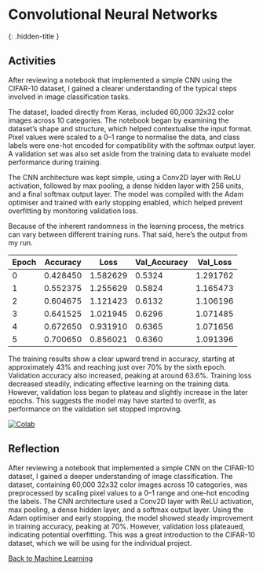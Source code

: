 # Convolutional Neural Networks
{: .hidden-title }

## Activities

After reviewing a notebook that implemented a simple CNN using the CIFAR-10 dataset, I gained a clearer understanding of the typical steps involved in image classification tasks. 

The dataset, loaded directly from Keras, included 60,000 32x32 color images across 10 categories. The notebook began by examining the dataset’s shape and structure, which helped contextualise the input format. Pixel values were scaled to a 0–1 range to normalise the data, and class labels were one-hot encoded for compatibility with the softmax output layer. A validation set was also set aside from the training data to evaluate model performance during training. 

The CNN architecture was kept simple, using a Conv2D layer with ReLU activation, followed by max pooling, a dense hidden layer with 256 units, and a final softmax output layer. The model was compiled with the Adam optimiser and trained with early stopping enabled, which helped prevent overfitting by monitoring validation loss.

Because of the inherent randomness in the learning process, the metrics can vary between different training runs. That said, here’s the output from my run.

| Epoch | Accuracy | Loss     | Val_Accuracy | Val_Loss  |
|-------|----------|----------|--------------|-----------|
| 0     | 0.428450 | 1.582629 | 0.5324       | 1.291762  |
| 1     | 0.552375 | 1.255629 | 0.5824       | 1.165473  |
| 2     | 0.604675 | 1.121423 | 0.6132       | 1.106196  |
| 3     | 0.641525 | 1.021945 | 0.6296       | 1.071485  |
| 4     | 0.672650 | 0.931910 | 0.6365       | 1.071656  |
| 5     | 0.700650 | 0.856021 | 0.6360       | 1.091396  |


The training results show a clear upward trend in accuracy, starting at approximately 43% and reaching just over 70% by the sixth epoch. Validation accuracy also increased, peaking at around 63.6%. Training loss decreased steadily, indicating effective learning on the training data. However, validation loss began to plateau and slightly increase in the later epochs. This suggests the model may have started to overfit, as performance on the validation set stopped improving.

[![Colab](https://colab.research.google.com/assets/colab-badge.svg)](https://colab.research.google.com/github/jaco-uoeo/jaco-uoeo.github.io/blob/main/machine_learning/unit09/artefacts/Ex1%20Convolutional%20Neural%20Networks%20(CNN)%20-%20Object%20Recognition.ipynb)

## Reflection

After reviewing a notebook that implemented a simple CNN on the CIFAR-10 dataset, I gained a deeper understanding of image classification. The dataset, containing 60,000 32x32 color images across 10 categories, was preprocessed by scaling pixel values to a 0–1 range and one-hot encoding the labels. The CNN architecture used a Conv2D layer with ReLU activation, max pooling, a dense hidden layer, and a softmax output layer. Using the Adam optimiser and early stopping, the model showed steady improvement in training accuracy, peaking at 70%. However, validation loss plateaued, indicating potential overfitting. This was a great introduction to the CIFAR-10 dataset, which we will be using for the individual project.

[Back to Machine Learning](/machine_learning/)
